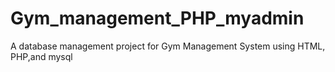 # Gym_management_PHP_myadmin
A database management project for Gym Management System using HTML, PHP,and mysql
